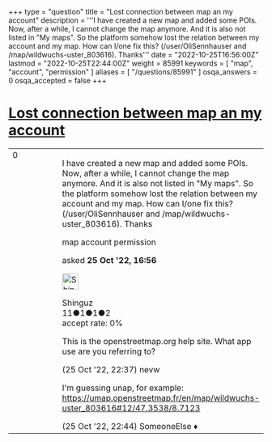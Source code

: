 +++
type = "question"
title = "Lost connection between map an my account"
description = '''I have created a new map and added some POIs. Now, after a while, I cannot change the map anymore. And it is also not listed in &quot;My maps&quot;. So the platform somehow lost the relation between my account and my map. How can I/one fix this? (/user/OliSennhauser and /map/wildwuchs-uster_803616). Thanks'''
date = "2022-10-25T16:56:00Z"
lastmod = "2022-10-25T22:44:00Z"
weight = 85991
keywords = [ "map", "account", "permission" ]
aliases = [ "/questions/85991" ]
osqa_answers = 0
osqa_accepted = false
+++

<div class="headNormal">

# [Lost connection between map an my account](/questions/85991/lost-connection-between-map-an-my-account)

</div>

<div id="main-body">

<div id="askform">

<table id="question-table" style="width:100%;">
<colgroup>
<col style="width: 50%" />
<col style="width: 50%" />
</colgroup>
<tbody>
<tr>
<td style="width: 30px; vertical-align: top"><div class="vote-buttons">
<span id="post-85991-upvote" class="ajax-command post-vote up" rel="nofollow" title="I like this post (click again to cancel)"> </span>
<div id="post-85991-score" class="post-score" title="current number of votes">
0
</div>
<span id="post-85991-downvote" class="ajax-command post-vote down" rel="nofollow" title="I dont like this post (click again to cancel)"> </span> <span id="favorite-mark" class="ajax-command favorite-mark" rel="nofollow" title="mark/unmark this question as favorite (click again to cancel)"> </span>
<div id="favorite-count" class="favorite-count">
&#10;</div>
</div></td>
<td><div id="item-right">
<div class="question-body">
<p>I have created a new map and added some POIs. Now, after a while, I cannot change the map anymore. And it is also not listed in "My maps". So the platform somehow lost the relation between my account and my map. How can I/one fix this? (/user/OliSennhauser and /map/wildwuchs-uster_803616). Thanks</p>
</div>
<div id="question-tags" class="tags-container tags">
<span class="post-tag tag-link-map" rel="tag" title="see questions tagged &#39;map&#39;">map</span> <span class="post-tag tag-link-account" rel="tag" title="see questions tagged &#39;account&#39;">account</span> <span class="post-tag tag-link-permission" rel="tag" title="see questions tagged &#39;permission&#39;">permission</span>
</div>
<div id="question-controls" class="post-controls">
&#10;</div>
<div class="post-update-info-container">
<div class="post-update-info post-update-info-user">
<p>asked <strong>25 Oct '22, 16:56</strong></p>
<img src="https://secure.gravatar.com/avatar/5ccd9994f8f0ffd5167d33f116502e3b?s=32&amp;d=identicon&amp;r=g" class="gravatar" width="32" height="32" alt="Shinguz&#39;s gravatar image" />
<p><span>Shinguz</span><br />
<span class="score" title="11 reputation points">11</span><span title="1 badges"><span class="badge1">●</span><span class="badgecount">1</span></span><span title="1 badges"><span class="silver">●</span><span class="badgecount">1</span></span><span title="2 badges"><span class="bronze">●</span><span class="badgecount">2</span></span><br />
<span class="accept_rate" title="Rate of the user&#39;s accepted answers">accept rate:</span> <span title="Shinguz has no accepted answers">0%</span></p>
</div>
</div>
<div id="comments-container-85991" class="comments-container">
<span id="85992"></span>
<div id="comment-85992" class="comment">
<div id="post-85992-score" class="comment-score">
&#10;</div>
<div class="comment-text">
<p>This is the openstreetmap.org help site. What app use are you referring to?</p>
</div>
<div id="comment-85992-info" class="comment-info">
<span class="comment-age">(25 Oct '22, 22:37)</span> <span class="comment-user userinfo">nevw</span>
</div>
</div>
<span id="85993"></span>
<div id="comment-85993" class="comment">
<div id="post-85993-score" class="comment-score">
&#10;</div>
<div class="comment-text">
<p>I'm guessing unap, for example: <a href="https://umap.openstreetmap.fr/en/map/wildwuchs-uster_803616#12/47.3538/8.7123">https://umap.openstreetmap.fr/en/map/wildwuchs-uster_803616#12/47.3538/8.7123</a></p>
</div>
<div id="comment-85993-info" class="comment-info">
<span class="comment-age">(25 Oct '22, 22:44)</span> <span class="comment-user userinfo">SomeoneElse ♦</span>
</div>
</div>
</div>
<div id="comment-tools-85991" class="comment-tools">
&#10;</div>
<div class="clear">
&#10;</div>
<div id="comment-85991-form-container" class="comment-form-container">
&#10;</div>
<div class="clear">
&#10;</div>
</div></td>
</tr>
</tbody>
</table>

</div>

</div>

